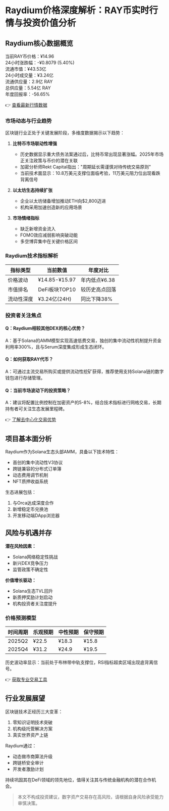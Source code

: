 # Raydium价格深度解析：RAY币实时行情与投资价值分析

## Raydium核心数据概览
当前RAY币价格：¥14.96  
24小时涨跌幅：-¥0.8079 (5.40%)  
流通市值：¥43.53亿  
24小时成交量：¥3.24亿  
流通供应量：2.9亿 RAY  
总供应量：5.54亿 RAY  
年度回报率：-56.65%

👉 [查看最新行情数据](https://bit.ly/okx_welcome)

### 市场动态与行业趋势
区块链行业正处于关键发展阶段，多维度数据揭示以下趋势：

1. **比特币市场联动性增强**
   - 历史数据显示重大债务法案通过后，比特币常出现显著涨幅。2025年市场正关注政策与币价的潜在关联
   - 加密分析师Rekt Capital指出："周期延长需谨慎对待传统交易原则"
   - 当前技术面显示：10.8万美元支撑位面临考验，11万美元阻力位出现看跌背离信号

2. **以太坊生态持续扩张**
   - 企业以太坊储备增加推动ETH向$2,800迈进
   - 机构采用加速创造新的应用场景

3. **市场情绪指标**
   - 缺乏新增资金流入
   - FOMO效应减弱影响突破动能
   - 多空博弈集中在关键价格区间

### Raydium技术指标解析
| 指标类型       | 当前数值         | 年度对比       |
|----------------|------------------|----------------|
| 价格波动       | ¥14.85-¥15.97   | 年内低点¥6.38  |
| 市值排名       | DeFi板块TOP10    | 较历史高点回落 |
| 流动性深度     | ¥3.24亿(24H)     | 同比下降38%    |

### 投资者关注焦点
#### Q：Raydium相较其他DEX的核心优势？
A：基于Solana的AMM模型实现高速低费交易，独创的集中流动性机制提升资金利用率300%，且与Serum深度集成形成生态闭环。

#### Q：如何获取RAY代币？
A：可通过主流交易所购买或提供流动性挖矿获得，推荐使用支持Solana链的数字钱包进行存储管理。

#### Q：当前市场波动下的投资策略？
A：建议将配置比例控制在加密资产的5-8%，结合技术指标进行网格交易，长期持有者可关注生态发展里程碑。

👉 [了解去中心化交易优势](https://bit.ly/okx_welcome)

## 项目基本面分析
Raydium作为Solana生态头部AMM，具备以下技术特性：
- 首创的集中流动性V3协议
- 跨链兼容的分布式订单簿
- 动态费用调节机制
- NFT质押收益系统

生态进展包括：
1. 与Orca达成深度合作
2. 新增稳定币兑换池
3. 开发移动端DApp浏览器

## 风险与机遇并存
**潜在风险因素：**
- Solana网络稳定性挑战
- 新兴DEX竞争压力
- 监管政策不确定性

**价值增长驱动：**
- Solana生态TVL回升
- 新质押奖励计划启动
- 机构投资者关注度提升

### 价格预测模型
| 时间周期   | 乐观预期 | 中性预期 | 保守预期 |
|------------|----------|----------|----------|
| 2025Q2     | ¥22.5    | ¥18.3    | ¥15.8    |
| 2025Q4     | ¥31.2    | ¥24.9    | ¥19.5    |

历史波动率显示：当前处于布林带中轨支撑位，RSI指标超卖区域出现底背离信号。

👉 [获取专业交易工具](https://bit.ly/okx_welcome)

## 行业发展展望
区块链技术正经历三大变革：
1. 零知识证明技术突破
2. 机构级托管解决方案
3. 真实世界资产上链

Raydium通过：
- 动态做市商算法升级
- 跨链桥安全审计
- 开发者激励计划

持续巩固其在DeFi领域的领先地位，值得关注其与传统金融机构的潜在合作机会。

> 本文不构成投资建议，数字资产交易存在高风险，请根据自身风险承受能力审慎决策。